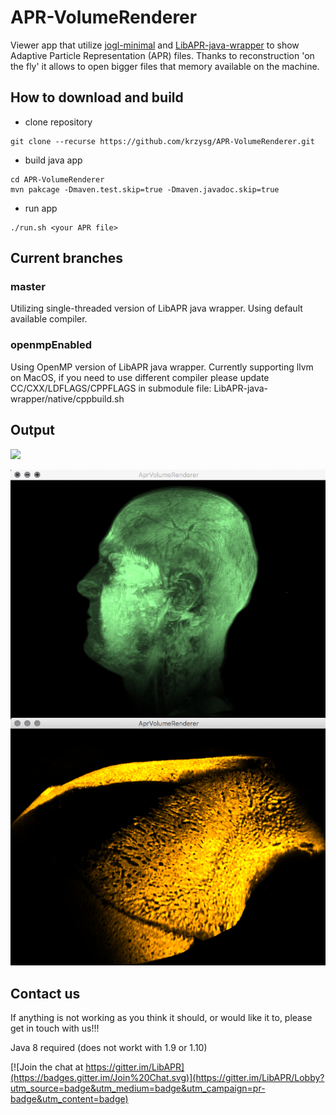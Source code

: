 # APR-VolumeRenderer

Viewer app that utilize [jogl-minimal](https://github.com/tpietzsch/jogl-minimal.git) and [LibAPR-java-wrapper](https://github.com/krzysg/LibAPR-java-wrapper) to show Adaptive Particle Representation (APR) files. Thanks to reconstruction 'on the fly' it allows to open bigger files that memory available on the machine.

## How to download and build
* clone repository
```
git clone --recurse https://github.com/krzysg/APR-VolumeRenderer.git
```
* build java app
```
cd APR-VolumeRenderer
mvn pakcage -Dmaven.test.skip=true -Dmaven.javadoc.skip=true
```
* run app
```
./run.sh <your APR file>
```

## Current branches
### master
Utilizing single-threaded version of LibAPR java wrapper. Using default available compiler.
### openmpEnabled
Using OpenMP version of LibAPR java wrapper. Currently supporting llvm on MacOS, if you need to use different compiler please update CC/CXX/LDFLAGS/CPPFLAGS in submodule file:
LibAPR-java-wrapper/native/cppbuild.sh

## Output
<img src="./doc/movieSmallNormalized.gif?raw=true">

![skull and head images](doc/example.png/?raw=true)


## Contact us

If anything is not working as you think it should, or would like it to, please get in touch with us!!!


Java 8 required (does not workt with 1.9 or 1.10)


[![Join the chat at https://gitter.im/LibAPR](https://badges.gitter.im/Join%20Chat.svg)](https://gitter.im/LibAPR/Lobby?utm_source=badge&utm_medium=badge&utm_campaign=pr-badge&utm_content=badge)
